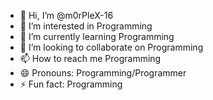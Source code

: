 - 👋 Hi, I’m @m0rPleX-16
- 👀 I’m interested in Programming
- 🌱 I’m currently learning Programming
- 💞️ I’m looking to collaborate on Programming
- 📫 How to reach me Programming
- 😄 Pronouns: Programming/Programmer
- ⚡ Fun fact: Programming

<!---
m0rPleX-16/m0rPleX-16 is a ✨ special ✨ repository because its `README.md` (this file) appears on your GitHub profile.
You can click the Preview link to take a look at your changes.
--->
